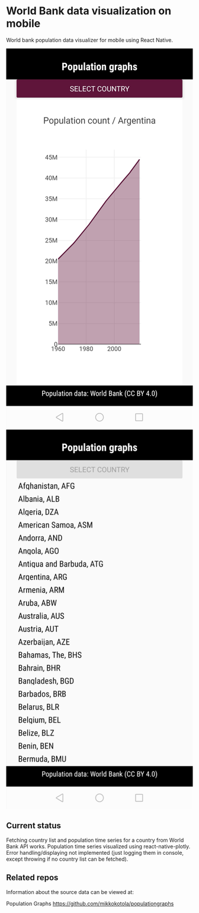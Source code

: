 # World Bank data visualization on mobile
World bank population data visualizer for mobile using React Native.

![Sample population graph](./pics/Population_graphs_mobile_graph.jpg)
![Country list view](./pics/Population_graphs_mobile_countrylist.jpg)

## Current status
Fetching country list and population time series for a country from World Bank API works. Population time series visualized using react-native-plotly. Error handling/displaying not implemented (just logging them in console, except throwing if no country list can be fetched).

## Related repos
Information about the source data can be viewed at:

Population Graphs https://github.com/mikkokotola/populationgraphs
